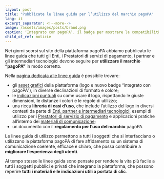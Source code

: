 ```yaml
---
layout: post
title: "Pubblicate le linee guida per l’utilizzo del marchio pagoPA"
lang: it
excerpt_separator: <!--more-->
image: /assets/images/posts/brand.png
caption: ‘Integrato con pagoPA’, il badge per mostrare la compatibilità di un servizio con la piattaforma pagoPA. (Sfondo di Pawel Czerwinski, da Unsplash)
child_of_ref: notizie
---
```


Nei giorni scorsi sul sito della piattaforma pagoPA abbiamo pubblicato le linee guida che tutti gli Enti, i Prestatori di servizi di pagamento, i partner e gli intermediari tecnologici devono seguire per **utilizzare il marchio “pagoPA”** in modo corretto.
 
<!--more-->
Nella [pagina dedicata alle linee guida](https://docs.pagopa.it/linee-guida-brand-pagopa/) è possibile trovare:

- gli [asset grafici](https://docs.pagopa.it/linee-guida-brand-pagopa/brand-asset/scarica-gli-asset-grafici) della piattaforma (logo e nuovo badge “integrato con pagoPA”), in diverse declinazioni di formato e colore;
- le [indicazioni puntuali](https://docs.pagopa.it/linee-guida-brand-pagopa/come-usare-il-logo/il-logo-pagopa) su come usare il logo, rispettando le giuste dimensioni, le distanze i colori e le regole di utilizzo;
- una ricca **libreria di casi d’uso**, che include l’utilizzo del logo in diversi contesti da parte di [Enti, partner e intermediari tecnologici](https://docs.pagopa.it/linee-guida-brand-pagopa/enti-partner-e-intermediari-tecnologici), esempi di utilizzo per i [Prestatori di servizio di pagamento](https://docs.pagopa.it/linee-guida-brand-pagopa/prestatori-di-servizi-di-pagamento-psp) e applicazioni pratiche all’interno dei [materiali di comunicazione](https://docs.pagopa.it/linee-guida-brand-pagopa/materiali-di-comunicazione);
- un documento con il **regolamento per l’uso del marchio** pagoPA. 

Le linee guida di utilizzo permettono a tutti i soggetti che si interfacciano o utilizzano la piattaforma pagoPA di fare affidamento su un sistema di comunicazione coerente, efficace e chiaro, che possa contribuire a **migliorare l’esperienza degli utenti**. 

Al tempo stesso le linee guida sono pensate per rendere la vita più facile a tutti i soggetti pubblici e privati che integrano la piattaforma, che possono reperire **tutti i materiali e le indicazioni utili a portata di clic**. 

